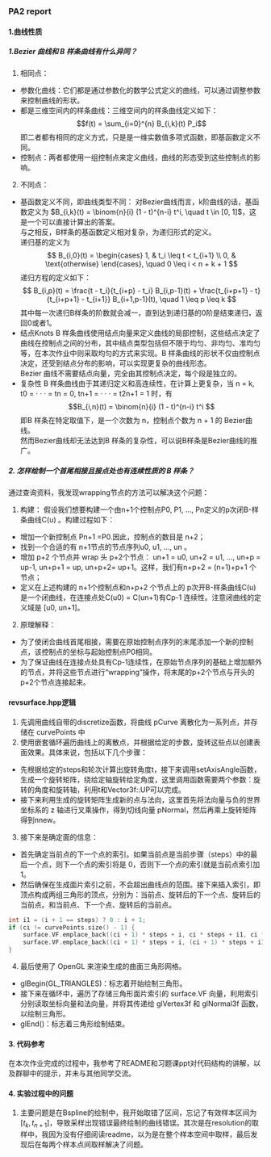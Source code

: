 ### PA2 report
#### 1.曲线性质
##### 1.Bezier 曲线和 B 样条曲线有什么异同？
1. 相同点：
- 参数化曲线：它们都是通过参数化的数学公式定义的曲线，可以通过调整参数来控制曲线的形状。
- 都是三维空间内的样条曲线：三维空间内的样条曲线定义如下：
$$f(t) = \sum_{i=0}^{n} B_{i,k}(t) P_i$$
即二者都有相同的定义方式，只是是一维实数值多项式函数，即基函数定义不同。
- 控制点：两者都使用一组控制点来定义曲线，曲线的形态受到这些控制点的影响。
2. 不同点：
- 基函数定义不同，即曲线类型不同：
对Bezier曲线而言，k阶曲线的话，基函数定义为 $B_{i,k}(t) = \binom{n}{i} (1 - t)^{n-i} t^i, \quad t \in [0, 1]$，这是一个可以直接计算出的答案。  
与之相反，B样条的基函数定义相对复杂，为递归形式的定义。  
递归基的定义为 
$$
B_{i,0}(t) = \begin{cases} 
1, & t_i \leq t < t_{i+1} \\
0, & \text{otherwise}
\end{cases}, \quad 0 \leq i < n + k + 1
$$ 
递归方程的定义如下：
$$
B_{i,p}(t) = \frac{t - t_i}{t_{i+p} - t_i} B_{i,p-1}(t) + \frac{t_{i+p+1} - t}{t_{i+p+1} - t_{i+1}} B_{i+1,p-1}(t), \quad 1 \leq p \leq k
$$
其中每一次递归B样条的阶数就会减一，直到达到递归基的0阶是结束递归，返回0或者1。
- 结点Knots
B 样条曲线使用结点向量来定义曲线的局部控制，这些结点决定了曲线在控制点之间的分布，其中结点类型包括但不限于均匀、非均匀、准均匀等，在本次作业中则采取均匀的方式来实现。B 样条曲线的形状不仅由控制点决定，还受到结点分布的影响，可以实现更复杂的曲线形态。    
Bezier 曲线不需要结点向量，完全由其控制点决定，每个段是独立的。
- 复杂性
B 样条曲线由于其递归定义和高连续性，在计算上更复杂，当 n = k, t0 = · · · = tn = 0, tn+1 = · · · = t2n+1 = 1 时，有
$$B_{i,n}(t) = \binom{n}{i} (1 - t)^{n-i} t^i
$$
即B 样条在特定取值下，是一个次数为 n，控制点个数为 n + 1 的 Bezier曲线。  
然而Bezier曲线却无法达到B 样条的复杂性，可以说B样条是Bezier曲线的推广。
##### 2. 怎样绘制一个首尾相接且接点处也有连续性质的 B 样条？
通过查询资料，我发现wrapping节点的方法可以解决这个问题：
1. 构建：
假设我们想要构建一个由n+1个控制点P0, P1, ..., Pn定义的p次闭B-样条曲线C(u) 。构建过程如下：
- 增加一个新控制点 Pn+1 =P0.因此，控制点的数目是 n+2；
- 找到一个合适的有 n+1节点的节点序列u0, u1, ..., un 。
- 增加 p+2 个节点并 wrap 头 p+2个节点： un+1 = u0, un+2 = u1, ..., un+p = up-1, un+p+1 = up, un+p+2= up+1。这样，我们有n+p+2 = (n+1)+p+1 个节点；
- 定义在上述构建的 n+1个控制点和n+p+2 个节点上的 p次开B-样条曲线C(u)是一个闭曲线，在连接点处C(u0) = C(un+1)有Cp-1 连续性。注意闭曲线的定义域是 [u0, un+1]。
2. 原理解释：
- 为了使闭合曲线首尾相接，需要在原始控制点序列的末尾添加一个新的控制点，该控制点的坐标与起始控制点P0相同。
- 为了保证曲线在连接点处具有Cp-1连续性，在原始节点序列的基础上增加额外的节点，并将这些节点进行“wrapping”操作，将末尾的p+2个节点与开头的p+2个节点连接起来。
#### revsurface.hpp逻辑
1. 先调用曲线自带的discretize函数，将曲线 pCurve 离散化为一系列点，并存储在 curvePoints 中
2. 使用嵌套循环遍历曲线上的离散点，并根据给定的步数，旋转这些点以创建表面效果。具体来说，包括以下几个步骤：
- 先根据给定的steps和轮次计算出旋转角度t，接下来调用setAxisAngle函数，生成一个旋转矩阵，绕给定轴旋转给定角度，这里调用函数需要两个参数：旋转的角度和旋转轴，利用t和Vector3f::UP可以完成。
- 接下来利用生成的旋转矩阵生成新的点与法向，这里首先将法向量与负的世界坐标系的 z 轴进行叉乘操作，得到切线向量 pNormal，然后再乘上旋转矩阵得到nnew。

3. 接下来是确定面的信息：
- 首先确定当前点的下一个点的索引。如果当前点是当前步骤（steps）中的最后一个点，则下一个点的索引将是 0，否则下一个点的索引就是当前点索引加 1。
- 然后确保在生成面片索引之前，不会超出曲线点的范围。接下来插入索引，即顶点构成两组三角形的顶点，分别为：当前点、旋转后的下一个点、旋转后的当前点。和当前点、下一个点、旋转后的当前点。
```c++
int i1 = (i + 1 == steps) ? 0 : i + 1;
if (ci != curvePoints.size() - 1) {
    surface.VF.emplace_back((ci + 1) * steps + i, ci * steps + i1, ci * steps + i);
    surface.VF.emplace_back((ci + 1) * steps + i, (ci + 1) * steps + i1, ci * steps + i1);
}
```
4. 最后使用了 OpenGL 来渲染生成的曲面三角形网格。
- glBegin(GL_TRIANGLES)：标志着开始绘制三角形。
- 接下来在循环中，遍历了存储三角形面片索引的 surface.VF 向量，利用索引分别读取坐标向量和法向量，并将其传递给 glVertex3f 和 glNormal3f 函数，以绘制三角形。
- glEnd()：标志着三角形绘制结束。

#### 3. 代码参考
在本次作业完成的过程中，我参考了README和习题课ppt对代码结构的讲解，以及群聊中的提示，并未与其他同学交流。

#### 4. 实验过程中的问题
1. 主要问题是在Bspline的绘制中，我开始取错了区间，忘记了有效样本区间为$[t_k, t_{n+1}]$，导致采样出现错误最终绘制的曲线错误。其次是在resolution的取样中，我因为没有仔细阅读readme，以为是在整个样本空间中取样，最后发现后在每两个样本点间取样解决了问题。